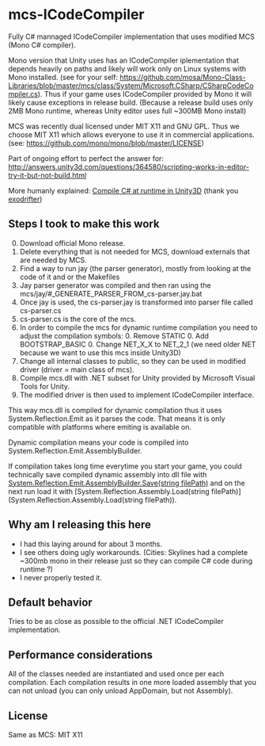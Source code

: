 # mcs-ICodeCompiler

Fully C# mannaged ICodeCompiler implementation that uses modified MCS (Mono C# compiler).

Mono version that Unity uses has an ICodeCompiler iplementation that depends heavily on paths and likely will work only on Linux systems with Mono installed. (see for your self: https://github.com/mosa/Mono-Class-Libraries/blob/master/mcs/class/System/Microsoft.CSharp/CSharpCodeCompiler.cs). Thus if your game uses ICodeCompiler provided by Mono it will likely cause exceptions in release build. (Because a release build uses only 2MB Mono runtime, whereas Unity editor uses full ~300MB Mono install)

MCS was recently dual licensed under MIT X11 and GNU GPL. Thus we choose MIT X11 which allows everyone to use it in commercial applications. (see: https://github.com/mono/mono/blob/master/LICENSE)

Part of ongoing effort to perfect the answer for: http://answers.unity3d.com/questions/364580/scripting-works-in-editor-try-it-but-not-build.html

More humanly explained: [Compile C# at runtime in Unity3D](http://www.arcturuscollective.com/archives/22) (thank you [exodrifter](https://github.com/exodrifter))

## Steps I took to make this work

0. Download official Mono release.
0. Delete everything that is not needed for MCS, download externals that are needed by MCS.
0. Find a way to run jay (the parser generator), mostly from looking at the code of it and or the Makefiles
0. Jay parser generator was compiled and then ran using the mcs/jay/#_GENERATE_PARSER_FROM_cs-parser.jay.bat
0. Once jay is used, the cs-parser.jay is transformed into parser file called cs-parser.cs
0. cs-parser.cs is the core of the mcs.
0. In order to compile the mcs for dynamic runtime compilation you need to adjust the compilation symbols:
	0. Remove STATIC
	0. Add BOOTSTRAP_BASIC
	0. Change NET_X_X to NET_2_1 (we need older NET because we want to use this mcs inside Unity3D)
0. Change all internal classes to public, so they can be used in modified driver (driver = main class of mcs).
0. Compile mcs.dll with .NET subset for Unity provided by Microsoft Visual Tools for Unity. 
0. The modified driver is then used to implement ICodeCompiler interface.

This way mcs.dll is compiled for dynamic compilation thus it uses System.Reflection.Emit as it parses the code. That means it is only compatible with platforms where emiting is available on.

Dynamic compilation means your code is compiled into System.Reflection.Emit.AssemblyBuilder.

If compilation takes long time everytime you start your game, you could technically save compiled dynamic assembly into dll file with [System.Reflection.Emit.AssemblyBuilder.Save(string filePath)](https://msdn.microsoft.com/en-us/library/8zwdfdeh(v=vs.110).aspx) and on the next run load it with [System.Reflection.Assembly.Load(string filePath)](System.Reflection.Assembly.Load(string filePath)).

## Why am I releasing this here

* I had this laying around for about 3 months.
* I see others doing ugly workarounds. 
(Cities: Skylines had a complete ~300mb mono in their release just so they can compile C# code during runtime ?)
* I never properly tested it.


## Default behavior
Tries to be as close as possible to the official .NET ICodeCompiler implementation.
 
## Performance considerations
All of the classes needed are instantiated and used once per each compilation. Each compilation results in one more loaded assembly that you can not unload (you can only unload AppDomain, but not Assembly).

## License
Same as MCS: MIT X11
